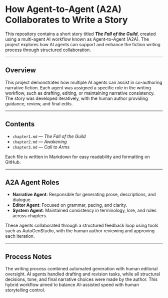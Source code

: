 # How Agent-to-Agent (A2A) Collaborates to Write a Story

This repository contains a short story titled **_The Fall of the Guild_**, created using a multi-agent AI workflow known as Agent-to-Agent (A2A). The project explores how AI agents can support and enhance the fiction writing process through structured collaboration.

---

## Overview

This project demonstrates how multiple AI agents can assist in co-authoring narrative fiction. Each agent was assigned a specific role in the writing workflow, such as drafting, editing, or maintaining narrative consistency. The story was developed iteratively, with the human author providing guidance, review, and final edits.

---

## Contents

- `chapter1.md` — _The Fall of the Guild_  
- `chapter2.md` — _Awakening_  
- `chapter3.md` — _Call to Arms_  

Each file is written in Markdown for easy readability and formatting on GitHub.

---

## A2A Agent Roles

- **Narrative Agent**: Responsible for generating prose, descriptions, and dialogue.
- **Editor Agent**: Focused on grammar, pacing, and clarity.  
- **System Agent**: Maintained consistency in terminology, lore, and rules across chapters.

These agents collaborated through a structured feedback loop using tools such as AutoGenStudio, with the human author reviewing and approving each iteration.

---

## Process Notes

The writing process combined automated generation with human editorial oversight. AI agents handled drafting and revision tasks, while all structural decisions, tone, and final narrative choices were made by the author. This hybrid workflow aimed to balance AI-assisted speed with human storytelling control.
